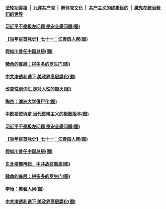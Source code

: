 ####  [法轮功真相](../../../../basic/blob/master/README.md?t=01080701) &nbsp;|&nbsp; [九评共产党](../../../../9ping.md/blob/master/README.md?t=01080701) &nbsp;|&nbsp; [解体党文化](../../../../jtdwh.md/blob/master/README.md?t=01080701)  &nbsp;|&nbsp; [共产主义的终极目的](../../../../gczydzjmd.md/blob/master/README.md?t=01080701) &nbsp;|&nbsp; [魔鬼在统治我们的世界](../../../../mgztzwmdsj.md/blob/master/README.md?t=01080701) 

#### [习近平不是极左问题 是安全感问题(图)](../pages/p4/958310.md?t=01080701) 

#### [【百年百首咏史】七十一：江青四人帮(图)](../pages/p4/958289.md?t=01080701) 

#### [假如川普任中国总统(图)](../pages/p4/958231.md?t=01080701) 

#### [赌命的底层：拼多多的罗生门(图)](../pages/p4/958174.md?t=01080701) 


#### [中共渗透利诱下 美政界高层腐化(图)](../pages/p4/958179.md?t=01080701) 

#### [改变性别词汇 是对人性的毁灭(图)](../pages/p4/958380.md?t=01080701) 


#### [陶杰：澳洲大学僵尸化(图)](../pages/p4/958313.md?t=01080701) 

#### [中欧投资协定 当代绥靖主义的极致版本(图)](../pages/p4/958312.md?t=01080701) 

#### [习近平不是极左问题 是安全感问题(图)](../pages/p4/958310.md?t=01080701) 

#### [【百年百首咏史】七十一：江青四人帮(图)](../pages/p4/958289.md?t=01080701) 


#### [假如川普任中国总统(图)](../pages/p4/958231.md?t=01080701) 




#### [东北疫情再起，中共故技重施(图)](../pages/p4/958210.md?t=01080701) 

#### [赌命的底层：拼多多的罗生门(图)](../pages/p4/958174.md?t=01080701) 



#### [李怡：笑看人间(图)](../pages/p4/958172.md?t=01080701) 

#### [中共渗透利诱下 美政界高层腐化(图)](../pages/p4/958179.md?t=01080701) 




